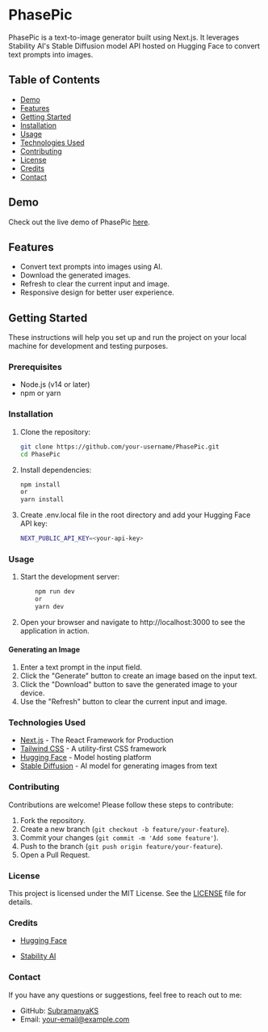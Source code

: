 # PhasePic

PhasePic is a text-to-image generator built using Next.js. It leverages Stability AI's Stable Diffusion model API hosted on Hugging Face to convert text prompts into images.

## Table of Contents

- [Demo](#demo)
- [Features](#features)
- [Getting Started](#getting-started)
- [Installation](#installation)
- [Usage](#usage)
- [Technologies Used](#technologies-used)
- [Contributing](#contributing)
- [License](#license)
- [Credits](#credits)
- [Contact](#contact)

## Demo

Check out the live demo of PhasePic [here](#).

## Features

- Convert text prompts into images using AI.
- Download the generated images.
- Refresh to clear the current input and image.
- Responsive design for better user experience.

## Getting Started

These instructions will help you set up and run the project on your local machine for development and testing purposes.

### Prerequisites

- Node.js (v14 or later)
- npm or yarn

### Installation

1. Clone the repository:
   ```bash
   git clone https://github.com/your-username/PhasePic.git
   cd PhasePic
   ```

2. Install dependencies:
    ```bash
    npm install
    or
    yarn install
    ```

3. Create .env.local file in the root directory and add your Hugging Face API key:
    ```bash
    NEXT_PUBLIC_API_KEY=<your-api-key>

    ```

### Usage

1. Start the development server:

    ```bash
        npm run dev
        or
        yarn dev
    ```

2. Open your browser and navigate to http://localhost:3000 to see the application in action.

#### Generating an Image

1. Enter a text prompt in the input field.
2. Click the "Generate" button to create an image based on the input text.
3. Click the "Download" button to save the generated image to your device.
4. Use the "Refresh" button to clear the current input and image.

### Technologies Used

- [Next.js](https://nextjs.org/) - The React Framework for Production
- [Tailwind CSS](https://tailwindcss.com/) - A utility-first CSS framework
- [Hugging Face](https://huggingface.co/) - Model hosting platform
- [Stable Diffusion](https://www.stability.ai/) - AI model for generating images from text

### Contributing

Contributions are welcome! Please follow these steps to contribute:

1. Fork the repository.
2. Create a new branch (`git checkout -b feature/your-feature`).
3. Commit your changes (`git commit -m 'Add some feature'`).
4. Push to the branch (`git push origin feature/your-feature`).
5. Open a Pull Request.

### License

This project is licensed under the MIT License. See the [LICENSE](LICENSE) file for details.

### Credits

* [Hugging Face](https://huggingface.co/)

* [Stability AI](https://huggingface.co/stabilityai/)

### Contact

If you have any questions or suggestions, feel free to reach out to me:

- GitHub: [SubramanyaKS](https://github.com/SubramanyaKS)
- Email: your-email@example.com